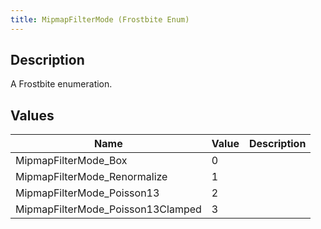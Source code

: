 ```yaml
---
title: MipmapFilterMode (Frostbite Enum)
---
```

## Description

A Frostbite enumeration.

## Values

| Name                               | Value | Description |
| ---------------------------------- | ----- | ----------- |
| MipmapFilterMode\_Box              | 0     |             |
| MipmapFilterMode\_Renormalize      | 1     |             |
| MipmapFilterMode\_Poisson13        | 2     |             |
| MipmapFilterMode\_Poisson13Clamped | 3     |             |
